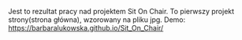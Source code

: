 Jest to rezultat pracy nad projektem Sit On Chair. To pierwszy projekt strony(strona główna), wzorowany na pliku jpg.
Demo: https://barbaralukowska.github.io/Sit_On_Chair/
